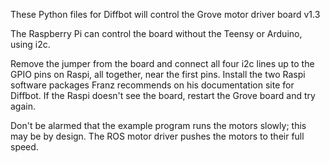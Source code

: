 These Python files for Diffbot will control the Grove motor driver board v1.3

The Raspberry Pi can control the board without the Teensy or Arduino, using i2c.

Remove the jumper from the board and connect all four i2c lines up to the GPIO pins on Raspi, all together, near the first pins. Install the two Raspi software packages Franz recommends on his documentation site for Diffbot. If the Raspi doesn't see the board, restart the Grove board and try again.

Don't be alarmed that the example program runs the motors slowly; this may be by design. The ROS motor driver pushes the motors to their full speed.
